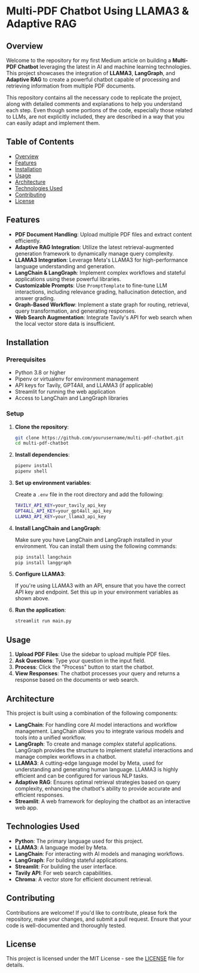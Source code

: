 # Multi-PDF Chatbot Using LLAMA3 & Adaptive RAG

## Overview

Welcome to the repository for my first Medium article on building a **Multi-PDF Chatbot** leveraging the latest in AI and machine learning technologies. This project showcases the integration of **LLAMA3**, **LangGraph**, and **Adaptive RAG** to create a powerful chatbot capable of processing and retrieving information from multiple PDF documents.

This repository contains all the necessary code to replicate the project, along with detailed comments and explanations to help you understand each step. Even though some portions of the code, especially those related to LLMs, are not explicitly included, they are described in a way that you can easily adapt and implement them.

## Table of Contents

- [Overview](#overview)
- [Features](#features)
- [Installation](#installation)
- [Usage](#usage)
- [Architecture](#architecture)
- [Technologies Used](#technologies-used)
- [Contributing](#contributing)
- [License](#license)

## Features

- **PDF Document Handling**: Upload multiple PDF files and extract content efficiently.
- **Adaptive RAG Integration**: Utilize the latest retrieval-augmented generation framework to dynamically manage query complexity.
- **LLAMA3 Integration**: Leverage Meta's LLAMA3 for high-performance language understanding and generation.
- **LangChain & LangGraph**: Implement complex workflows and stateful applications using these powerful libraries.
- **Customizable Prompts**: Use `PromptTemplate` to fine-tune LLM interactions, including relevance grading, hallucination detection, and answer grading.
- **Graph-Based Workflow**: Implement a state graph for routing, retrieval, query transformation, and generating responses.
- **Web Search Augmentation**: Integrate Tavily's API for web search when the local vector store data is insufficient.

## Installation

### Prerequisites

- Python 3.8 or higher
- Pipenv or virtualenv for environment management
- API keys for Tavily, GPT4All, and LLAMA3 (if applicable)
- Streamlit for running the web application
- Access to LangChain and LangGraph libraries

### Setup

1. **Clone the repository**:

    ```bash
    git clone https://github.com/yourusername/multi-pdf-chatbot.git
    cd multi-pdf-chatbot
    ```

2. **Install dependencies**:

    ```bash
    pipenv install
    pipenv shell
    ```

3. **Set up environment variables**:

    Create a `.env` file in the root directory and add the following:

    ```bash
    TAVILY_API_KEY=your_tavily_api_key
    GPT4ALL_API_KEY=your_gpt4all_api_key
    LLAMA3_API_KEY=your_llama3_api_key
    ```

4. **Install LangChain and LangGraph**:

    Make sure you have LangChain and LangGraph installed in your environment. You can install them using the following commands:

    ```bash
    pip install langchain
    pip install langgraph
    ```

5. **Configure LLAMA3**:

    If you're using LLAMA3 with an API, ensure that you have the correct API key and endpoint. Set this up in your environment variables as shown above.

6. **Run the application**:

    ```bash
    streamlit run main.py
    ```

## Usage

1. **Upload PDF Files**: Use the sidebar to upload multiple PDF files.
2. **Ask Questions**: Type your question in the input field.
3. **Process**: Click the "Process" button to start the chatbot.
4. **View Responses**: The chatbot processes your query and returns a response based on the documents or web search.

## Architecture

This project is built using a combination of the following components:

- **LangChain**: For handling core AI model interactions and workflow management. LangChain allows you to integrate various models and tools into a unified workflow.
- **LangGraph**: To create and manage complex stateful applications. LangGraph provides the structure to implement stateful interactions and manage complex workflows in a chatbot.
- **LLAMA3**: A cutting-edge language model by Meta, used for understanding and generating human language. LLAMA3 is highly efficient and can be configured for various NLP tasks.
- **Adaptive RAG**: Ensures optimal retrieval strategies based on query complexity, enhancing the chatbot's ability to provide accurate and efficient responses.
- **Streamlit**: A web framework for deploying the chatbot as an interactive web app.

## Technologies Used

- **Python**: The primary language used for this project.
- **LLAMA3**: A language model by Meta.
- **LangChain**: For interacting with AI models and managing workflows.
- **LangGraph**: For building stateful applications.
- **Streamlit**: For building the user interface.
- **Tavily API**: For web search capabilities.
- **Chroma**: A vector store for efficient document retrieval.

## Contributing

Contributions are welcome! If you'd like to contribute, please fork the repository, make your changes, and submit a pull request. Ensure that your code is well-documented and thoroughly tested.

## License

This project is licensed under the MIT License - see the [LICENSE](LICENSE) file for details.
